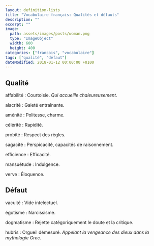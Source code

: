```yaml
---
layout: definition-lists
title: "Vocabulaire français: Qualités et défauts"
description: ""
excerpt: ""
image:
  path: assets/images/posts/woman.png
  type: "ImageObject"
  width: 600
  height: 400
categories: ["francais", "vocabulaire"]
tags: ["qualité", "défaut"]
dateModified: 2018-01-12 00:00:00 +0100
---
```


## Qualité

affabilité
: Courtoisie.
*Qui accueille chaleureusement.*

alacrité
: Gaieté entraînante.

aménité
: Politesse, charme.

célérité
: Rapidité.

probité
: Respect des règles.

sagacité
: Perspicacité, capacités de raisonnement.

efficience
: Efficacité.

mansuétude
: Indulgence.

verve
: Éloquence.


## Défaut

vacuité
: Vide intelectuel.

égotisme
: Narcissisme.

dogmatisme
: Rejette catégoriquement le doute et la critique.

hubris
: Orgueil démesuré.
*Appelant la vengeance des dieux dans la mythologie Grec.*

